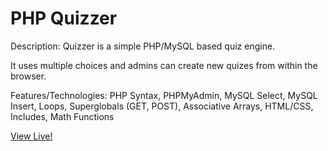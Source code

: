 # PHP Quizzer
Description: Quizzer is a simple PHP/MySQL based quiz engine.

It uses multiple choices and admins can create new quizes from within the browser.



Features/Technologies:
PHP Syntax, PHPMyAdmin, MySQL Select, MySQL Insert, Loops, Superglobals (GET, POST), Associative Arrays, HTML/CSS, Includes, Math Functions

 <a href="https://matt.zapto.org/domenico/php/p2/index.php" target="_blank">View Live!</a> 